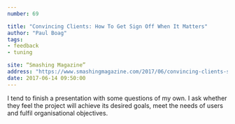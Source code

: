 ```yaml
---
number: 69

title: "Convincing Clients: How To Get Sign Off When It Matters"
author: "Paul Boag"
tags:
- feedback
- tuning

site: “Smashing Magazine”
address: "https://www.smashingmagazine.com/2017/06/convincing-clients-sign-off/"
date: 2017-06-14 09:50:00
---
```


I tend to finish a presentation with some questions of my own. I ask whether they feel the project will achieve its desired goals, meet the needs of users and fulfil organisational objectives.
